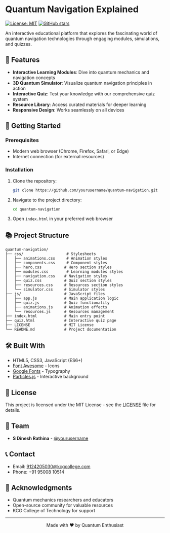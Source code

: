 # Quantum Navigation Explained

[![License: MIT](https://img.shields.io/badge/License-MIT-yellow.svg)](https://opensource.org/licenses/MIT)
[![GitHub stars](https://img.shields.io/github/stars/yourusername/quantum-navigation?style=social)](https://github.com/yourusername/quantum-navigation)

An interactive educational platform that explores the fascinating world of quantum navigation technologies through engaging modules, simulations, and quizzes.

## 🌟 Features

- **Interactive Learning Modules**: Dive into quantum mechanics and navigation concepts
- **3D Quantum Simulator**: Visualize quantum navigation principles in action
- **Interactive Quiz**: Test your knowledge with our comprehensive quiz system
- **Resource Library**: Access curated materials for deeper learning
- **Responsive Design**: Works seamlessly on all devices

## 🚀 Getting Started

### Prerequisites

- Modern web browser (Chrome, Firefox, Safari, or Edge)
- Internet connection (for external resources)

### Installation

1. Clone the repository:
   ```bash
   git clone https://github.com/yourusername/quantum-navigation.git
   ```

2. Navigate to the project directory:
   ```bash
   cd quantum-navigation
   ```

3. Open `index.html` in your preferred web browser

## 📚 Project Structure

```
quantum-navigation/
├── css/                   # Stylesheets
│   ├── animations.css     # Animation styles
│   ├── components.css     # Component styles
│   ├── hero.css          # Hero section styles
│   ├── modules.css        # Learning modules styles
│   ├── navigation.css    # Navigation styles
│   ├── quiz.css          # Quiz section styles
│   ├── resources.css     # Resources section styles
│   └── simulator.css     # Simulator styles
├── js/                   # JavaScript files
│   ├── app.js            # Main application logic
│   ├── quiz.js           # Quiz functionality
│   ├── animations.js     # Animation effects
│   └── resources.js      # Resources management
├── index.html            # Main entry point
├── quiz.html             # Interactive quiz page
├── LICENSE               # MIT License
└── README.md             # Project documentation
```

## 🛠️ Built With

- HTML5, CSS3, JavaScript (ES6+)
- [Font Awesome](https://fontawesome.com/) - Icons
- [Google Fonts](https://fonts.google.com/) - Typography
- [Particles.js](https://vincentgarreau.com/particles.js/) - Interactive background

## 📝 License

This project is licensed under the MIT License - see the [LICENSE](LICENSE) file for details.

## 👥 Team

- **S Dinesh Rathina** - [@yourusername](https://github.com/yourusername)

## 📞 Contact

- Email: 9124205030@kcgcollege.com
- Phone: +91 95008 10514

## 🙏 Acknowledgments

- Quantum mechanics researchers and educators
- Open-source community for valuable resources
- KCG College of Technology for support

---

<div align="center">
  Made with ❤️ by Quantum Enthusiast
</div>
